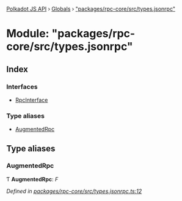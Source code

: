[Polkadot JS API](../README.md) › [Globals](../globals.md) › ["packages/rpc-core/src/types.jsonrpc"](_packages_rpc_core_src_types_jsonrpc_.md)

# Module: "packages/rpc-core/src/types.jsonrpc"

## Index

### Interfaces

* [RpcInterface](../interfaces/_packages_rpc_core_src_types_jsonrpc_.rpcinterface.md)

### Type aliases

* [AugmentedRpc](_packages_rpc_core_src_types_jsonrpc_.md#augmentedrpc)

## Type aliases

###  AugmentedRpc

Ƭ **AugmentedRpc**: *F*

*Defined in [packages/rpc-core/src/types.jsonrpc.ts:12](https://github.com/polkadot-js/api/blob/b6d1be6ee5/packages/rpc-core/src/types.jsonrpc.ts#L12)*
